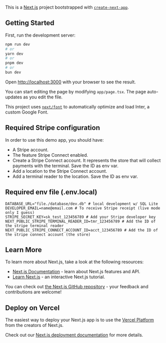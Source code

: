 This is a [Next.js](https://nextjs.org/) project bootstrapped with [`create-next-app`](https://github.com/vercel/next.js/tree/canary/packages/create-next-app).

## Getting Started

First, run the development server:

```bash
npm run dev
# or
yarn dev
# or
pnpm dev
# or
bun dev
```

Open [http://localhost:3000](http://localhost:3000) with your browser to see the result.

You can start editing the page by modifying `app/page.tsx`. The page auto-updates as you edit the file.

This project uses [`next/font`](https://nextjs.org/docs/basic-features/font-optimization) to automatically optimize and load Inter, a custom Google Font.

## Required Stripe configuration

In order to use this demo app, you should have:

- A Stripe account.
- The feature Stripe Connect enabled.
- Create a Stripe Connect account. It represents the store that will collect payments with the terminal. Save the ID as env var.
- Add a location to the Stripe Connect account.
- Add a terminal reader to the location. Save the ID as env var.

## Required env file (.env.local)

```.env
DATABASE_URL="file./database/dev.db" # local development w/ SQL Lite
DEVELOPER_EMAIL=name@email.com # To receive Stripe receipt (live mode only I guess)
STRIPE_SECRET_KEY=sk_test_123456789 # Add your Stripe developer key
NEXT_PUBLIC_STRIPE_TERMINAL_READER_ID=tmr_123456789 # Add the ID of the stripe terminal reader
NEXT_PUBLIC_STRIPE_CONNECT_ACCOUNT_ID=acct_123456789 # Add the ID of the stripe connect account (the store)
```

## Learn More

To learn more about Next.js, take a look at the following resources:

- [Next.js Documentation](https://nextjs.org/docs) - learn about Next.js features and API.
- [Learn Next.js](https://nextjs.org/learn) - an interactive Next.js tutorial.

You can check out [the Next.js GitHub repository](https://github.com/vercel/next.js/) - your feedback and contributions are welcome!

## Deploy on Vercel

The easiest way to deploy your Next.js app is to use the [Vercel Platform](https://vercel.com/new?utm_medium=default-template&filter=next.js&utm_source=create-next-app&utm_campaign=create-next-app-readme) from the creators of Next.js.

Check out our [Next.js deployment documentation](https://nextjs.org/docs/deployment) for more details.
